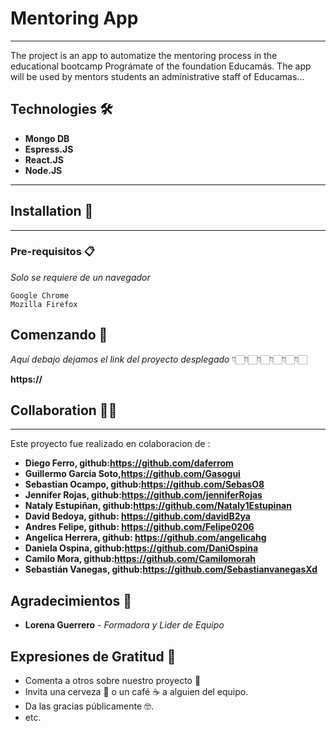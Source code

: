 # Mentoring App

***
The project is an app to automatize the mentoring process in the educational bootcamp Prográmate of the foundation Educamás. The app will be used by mentors students an administrative staff of Educamas...

## Technologies 🛠️
* **Mongo DB**
* **Espress.JS**
* **React.JS**
* **Node.JS**

***

## Installation 📝
***



### Pre-requisitos 📋

_Solo se requiere de un navegador_

```
Google Chrome
Mozilla Firefox

```

## Comenzando 🚀

_Aquí debajo dejamos el link del proyecto desplegado_
                 👇🏻👇🏻👇🏻👇🏻👇🏻👇🏻

**https://**


## Collaboration 🤝🏻
***
Este proyecto fue realizado en colaboracion de :
* **Diego Ferro, github:https://github.com/daferrom**
* **Guillermo Garcia Soto,https://github.com/Gasogui**
* **Sebastian Ocampo, github:https://github.com/SebasO8**
* **Jennifer Rojas, github:https://github.com/jenniferRojas**
* **Nataly Estupiñan, github:https://github.com/Nataly1Estupinan**
* **David Bedoya, github: https://github.com/davidB2ya**
* **Andres Felipe, github: https://github.com/Felipe0206**
* **Angelica Herrera, github: https://github.com/angelicahg**
* **Daniela Ospina, github:https://github.com/DaniOspina**
* **Camilo Mora, github:https://github.com/Camilomorah**
* **Sebastián Vanegas, github:https://github.com/SebastianvanegasXd**

## Agradecimientos 👏
* **Lorena Guerrero** - *Formadora y Lider de Equipo*

## Expresiones de Gratitud 🎁

* Comenta a otros sobre nuestro proyecto 📢
* Invita una cerveza 🍺 o un café ☕ a alguien del equipo. 
* Da las gracias públicamente 🤓.
* etc.